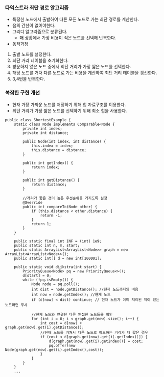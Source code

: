 ### 다익스트라 최단 경로 알고리즘
- 특정한 노드에서 출발하여 다른 모든 노드로 가는 최단 경로를 계산한다.
- 음의 간선이 없어야한다.
- 그리디 알고리즘으로 분류된다.
    - 매 상황에서 가장 비용이 적은 노드를 선택해 반복한다.
- 동작과정
1. 출발 노드를 설정한다.
2. 최단 거리 테이블을 초기화한다.
3. 방문하지 않은 노드 중에서 최단 거리가 가장 짧은 노드를 선택한다.
4. 해당 노드를 거쳐 다른 노드로 가는 비용을 계산하여 최단 거리 테이블을 갱신한다.
5. 3,4번을 반복한다.

### 복잡한 구현 개선
- 현재 가장 가까운 노드를 저장하기 위해 힙 자료구조를 이용한다.
- 최단 거리가 가장 짧은 노드를 선택하기 위해 최소 힙을 사용한다.
```
public class ShortestExample {
    static class Node implements Comparable<Node {
        private int index;
        private int distance;

        public Node(int index, int distance) {
            this.index = index;
            this.distance = distance;
        }

        public int getIndex() {
            return index;
        }

        public int getDistance() {
            return distance;
        }

        //거리가 짧은 것이 높은 우선순위를 가지도록 설정
        @Override
        public int compareTo(Node other) {
            if (this.distance < other.distance) {
                return -1;
            }
            return 1;
        }
    }

    public static final int INF = (int) 1e9;
    public static int n, m, start;
    public static ArrayList<ArrayList<Node>> graph = new ArrayList<ArrayList<Node>>();
    public static int[] d = new int[100001];

    public static void dijkstra(int start) {
        PriorityQueue<Node> pq = new PriorityQueue<>();
        d[start] = 0;
        while (!pq.isEmpty()) {
            Node node = pq.poll();
            int dist = node.getDistance(); //현재 노드까지의 비용
            int now = node.getIndex(); //현재 노드
            if (d[now] < dist) continue; // 현재 노드가 이미 처리된 적이 있는 노드라면 무시

            //현재 노드와 연결된 다른 인접한 노드들을 확인
            for (int i = 0; i < graph.get(now).size(); i++) {
                int cost = d[now] + graph.get(now).get(i).getDistance();
                //현재 노드를 거쳐서 다른 노드로 이도하는 거리가 더 짧은 경우
                if (cost < d[graph.get(now).get(i).getIndex()]) {
                    d[graph.get(now).get(i).getIndex()] = cost;
                    pq.offer(new Node(graph.get(now).get(i).getIndex(),cost));
                }
            }
        }
    }
    ...
```